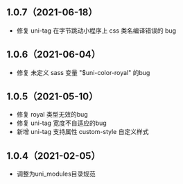 ## 1.0.7（2021-06-18）

- 修复 uni-tag 在字节跳动小程序上 css 类名编译错误的 bug

## 1.0.6（2021-06-04）

- 修复 未定义 sass 变量 "$uni-color-royal" 的bug

## 1.0.5（2021-05-10）

- 修复 royal 类型无效的bug
- 修复 uni-tag 宽度不自适应的bug
- 新增 uni-tag 支持属性 custom-style 自定义样式

## 1.0.4（2021-02-05）

- 调整为uni_modules目录规范
